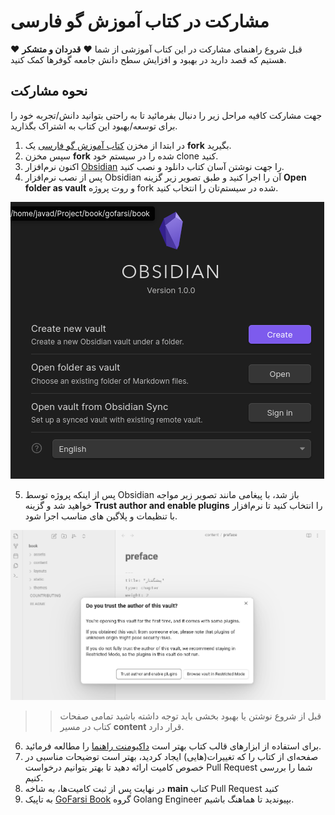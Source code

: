 # مشارکت در کتاب آموزش گو فارسی

قبل شروع راهنمای مشارکت در این کتاب آموزشی از شما :heart: **قدردان و متشکر** :heart: هستیم که قصد دارید در بهبود و افزایش سطح دانش جامعه گوفرها کمک کنید.

## نحوه مشارکت
جهت مشارکت کافیه مراحل زیر را دنبال بفرمائید تا به راحتی بتوانید دانش/تجربه خود را برای توسعه/بهبود این کتاب به اشتراک بگذارید.

1. در ابتدا از مخزن [کتاب آموزش گو فارسی](https://github.com/GoFarsi/book) یک **fork** بگیرید.
2. سپس مخزن **fork** شده را در سیستم خود clone کنید.
3. اکنون نرم‌افزار [Obsidian](https://obsidian.md/) را جهت نوشتن آسان کتاب دانلود و نصب کنید.
4. پس از نصب نرم‌افزار Obsidian آن را اجرا کنید و طبق تصویر زیر گزینه **Open folder as vault** و روت پروژه fork شده در سیستم‌تان را انتخاب کنید.

![obsidian](assets/img/help/obsidian-1.png)

5. پس از اینکه پروژه توسط Obsidian باز شد، با پیغامی مانند تصویر زیر مواجه خواهید شد و گزینه **Trust author and enable plugins** را انتخاب کنید تا نرم‌افزار با تنظیمات و پلاگین های مناسب اجرا شود.

![obsidian-main](assets/img/help/obsidian-2.png)

>> قبل از شروع نوشتن یا بهبود بخشی باید توجه داشته باشید تمامی صفحات کتاب در مسیر **content** قرار دارد.

6. برای استفاده از ابزارهای قالب کتاب بهتر است [داکیومنت راهنما](https://github.com/GoFarsi/book/wiki/%D8%B1%D8%A7%D9%87%D9%86%D9%85%D8%A7%DB%8C-%D8%A7%D8%B3%D8%AA%D9%81%D8%A7%D8%AF%D9%87-%D8%A7%D8%B2-%D8%A7%D8%A8%D8%B2%D8%A7%D8%B1%D9%87%D8%A7-%D9%86%D9%88%D8%B4%D8%AA%D8%A7%D8%B1%DB%8C) را مطالعه فرمائید.
7. صفحه‌ای از کتاب را که تغییرات(هایی) ایجاد کردید، بهتر است توضیحات مناسبی در خصوص کامیت ارائه دهید تا بهتر بتوانیم درخواست Pull Request شما را بررسی کنیم.
8. در نهایت پس از ثبت کامیت‌ها، به شاخه **main** کتاب Pull Request کنید
9. به تاپیک [GoFarsi Book](https://t.me/GolangEngineers/3872) گروه Golang Engineer بپیوندید تا هماهنگ باشیم. 
